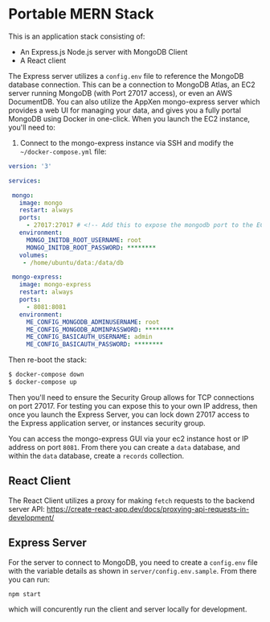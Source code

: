 # Portable MERN Stack

This is an application stack consisting of:

 - An Express.js Node.js server with MongoDB Client
 - A React client

 The Express server utilizes a `config.env` file to reference the MongoDB database connection. This can be a connection to MongoDB Atlas, an EC2 server running MongoDB (with Port 27017 access), or even an AWS DocumentDB. You can also utilize the AppXen mongo-express server which provides a web UI for managing your data, and gives you a fully portal MongoDB using Docker in one-click. When you launch the EC2 instance, you'll need to:

 1. Connect to the mongo-express instance via SSH and modify the `~/docker-compose.yml` file:

 ```yaml
version: '3'

services:

  mongo:
    image: mongo
    restart: always
    ports:
      - 27017:27017 # <!-- Add this to expose the mongodb port to the EC2 host
    environment:
      MONGO_INITDB_ROOT_USERNAME: root
      MONGO_INITDB_ROOT_PASSWORD: ********
    volumes:
     - /home/ubuntu/data:/data/db

  mongo-express:
    image: mongo-express
    restart: always
    ports:
      - 8081:8081
    environment:
      ME_CONFIG_MONGODB_ADMINUSERNAME: root
      ME_CONFIG_MONGODB_ADMINPASSWORD: ********
      ME_CONFIG_BASICAUTH_USERNAME: admin
      ME_CONFIG_BASICAUTH_PASSWORD: ********
 ```

 Then re-boot the stack:

 ```bash
 $ docker-compose down
 $ docker-compose up
 ```

 Then you'll need to ensure the Security Group allows for TCP connections on port 27017. For testing you can expose this to your own IP address, then once you launch the Express Server, you can lock down 27017 access to the Express application server, or instances security group.

 You can access the mongo-express GUI via your ec2 instance host or IP address on port `8081`. From there you can create a `data` database, and within the `data` database, create a `records` collection.

 ## React Client

 The React Client utilizes a proxy for making `fetch` requests to the backend server API:
 https://create-react-app.dev/docs/proxying-api-requests-in-development/

 ## Express Server

 For the server to connect to MongoDB, you need to create a `config.env` file with the variable details as shown in `server/config.env.sample`. From there you can run:

 ```bash
 npm start
 ```

 which will concurently run the client and server locally for development.